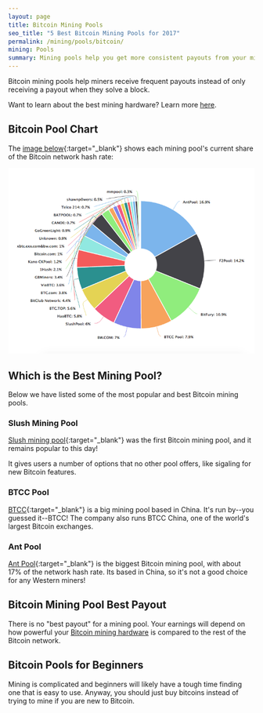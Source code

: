 ```yaml
---
layout: page
title: Bitcoin Mining Pools
seo_title: "5 Best Bitcoin Mining Pools for 2017"
permalink: /mining/pools/bitcoin/
mining: Pools
summary: Mining pools help you get more consistent payouts from your mining hardware. Instead of getting paid when you find a block you will be paid based on your total share of contribution to your selected mining pool. 
---
```


Bitcoin mining pools help miners receive frequent payouts instead of only receiving a payout when they solve a block. 

Want to learn about the best mining hardware? Learn more [here](/mining/hardware/).

## Bitcoin Pool Chart

The [image below](https://blockchain.info/pools){:target="_blank"} shows each mining pool's current share of the Bitcoin network hash rate:

<img src="/img/pools.png" />

## Which is the Best Mining Pool? 

Below we have listed some of the most popular and best Bitcoin mining pools.

### Slush Mining Pool

[Slush mining pool](https://slushpool.com/home/){:target="_blank"} was the first Bitcoin mining pool, and it remains popular to this day! 

It gives users a number of options that no other pool offers, like sigaling for new Bitcoin features. 

### BTCC Pool

[BTCC](https://www.btcc.com/){:target="_blank"} is a big mining pool based in China. It's run by--you guessed it--BTCC! The company also runs BTCC China, one of the world's largest Bitcoin exchanges.

### Ant Pool

[Ant Pool](https://www.bitmain.com/){:target="_blank"} is the biggest Bitcoin mining pool, with about 17% of the network hash rate. Its based in China, so it's not a good choice for any Western miners! 

## Bitcoin Mining Pool Best Payout

There is no "best payout" for a mining pool. Your earnings will depend on how powerful your [Bitcoin mining hardware](/mining/hardware/) is compared to the rest of the Bitcoin network. 

## Bitcoin Pools for Beginners

Mining is complicated and beginners will likely have a tough time finding one that is easy to use. Anyway, you should just buy bitcoins instead of trying to mine if you are new to Bitcoin. 